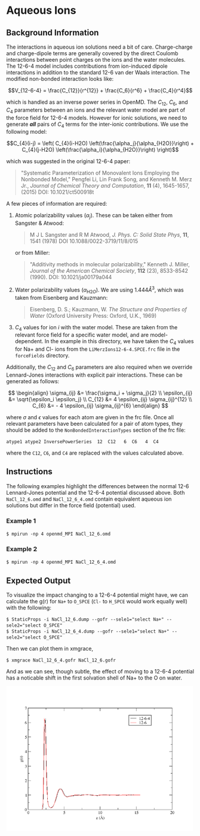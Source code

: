 # Aqueous Ions

## Background Information

The interactions in aqueous ion solutions need a bit of care. Charge-charge and charge-dipole terms are generally covered by the direct Coulomb interactions between point charges on the ions and the water molecules. The 12-6-4 model includes contributions from ion-induced dipole interactions in addition to the standard 12-6 van der Waals interaction. The modified non-bonded interaction looks like:

$$V_{12-6-4} = \frac{C_{12}}{r^{12}} + \frac{C_6}{r^6}  + \frac{C_4}{r^4}$$

which is handled as an inverse power series in OpenMD. The $C_{12}$, $C_6$, and $C_4$ parameters between an ions and the relevant water model are part of the force field for 12-6-4 models.  However for ionic solutions, we need to generate **_all_** pairs of $C_4$ terms for the inter-ionic contributions. We use the following model:

$$C_{4}(i-j) = \left( C_{4}(i-H2O)  \left(\frac{\alpha_j}{\alpha_{H2O}}\right) + C_{4}(j-H2O) \left(\frac{\alpha_i}{\alpha_{H2O}}\right) \right)$$ 

which was suggested in the original 12-6-4 paper:

> "Systematic Parameterization of Monovalent Ions Employing the Nonbonded Model," Pengfei 
> Li, Lin Frank Song, and Kenneth M. Merz Jr., *Journal of Chemical Theory and 
> Computation*, **11** (4), 1645-1657, (2015) DOI: 10.1021/ct500918t 

A few pieces of information are required:

1. Atomic polarizability values $(\alpha_j)$. These can be taken either from Sangster & Atwood:

    > M J L Sangster and R M Atwood, *J. Phys. C: Solid State Phys*,
    > **11**, 1541 (1978) DOI 10.1088/0022-3719/11/8/015

    or from Miller:

    > "Additivity methods in molecular polarizability," Kenneth J. Miller,
    > *Journal of the American Chemical Society*, **112** (23), 
    > 8533-8542 (1990). DOI: 10.1021/ja00179a044

2. Water polarizability values $(\alpha_{H2O})$.  We are using $1.444 Å^3$, which was taken from Eisenberg and Kauzmann:

    > Eisenberg, D. S.; Kauzmann, W. *The Structure and Properties of Water* (Oxford
    > University Press: Oxford, U.K., 1969)

3. $C_4$ values for ion $i$ with the water model. These are taken from the relevant force field for a specific water model, and are model-dependent. In the example in this directory, we have taken the $C_4$ values for Na+ and Cl- ions from the `LiMerzIons12-6-4.SPCE.frc` file in the `forceFields` directory.

Additionally, the $C_{12}$ and $C_6$ parameters are also required when we override Lennard-Jones interactions with explicit pair interactions. These can be generated as follows:

$$
\begin{align}
\sigma_{ij} &= \frac{\sigma_i + \sigma_j}{2} \\
\epsilon_{ij} &= \sqrt{\epsilon_i \epsilon_j} \\
C_{12} &= 4 \epsilon_{ij} \sigma_{ij}^{12} \\
C_{6} &= - 4 \epsilon_{ij} \sigma_{ij}^{6}
\end{align}
$$

where $\sigma$ and $\epsilon$ values for each atom are given in the frc file. Once all relevant parameters have been calculated for a pair of atom types, they should be added to the `NonBondedInteractionTypes` section of the frc file:

```
atype1 atype2 InversePowerSeries  12  C12   6  C6   4  C4
```

where the `C12`, `C6`, and `C4` are replaced with the values calculated above.

## Instructions

The following examples highlight the differences between the normal 12-6 Lennard-Jones potential and the 12-6-4 potential discussed above. Both `NaCl_12_6.omd` and `NaCl_12_6_4.omd` contain equivalent aqueous ion solutions but differ in the force field (potential) used.

### Example 1

```
$ mpirun -np 4 openmd_MPI NaCl_12_6.omd
```

### Example 2

```
$ mpirun -np 4 openmd_MPI NaCl_12_6_4.omd
```

## Expected Output

To visualize the impact changing to a 12-6-4 potential might have, we can calculate the g(r) for `Na+` to `O_SPCE` (`Cl-` to `H_SPCE` would work equally well) with the following:

```
$ StaticProps -i NaCl_12_6.dump --gofr --sele1="select Na+" --sele2="select O_SPCE"
$ StaticProps -i NaCl_12_6_4.dump --gofr --sele1="select Na+" --sele2="select O_SPCE"
```

Then we can plot them in xmgrace,

```
$ xmgrace NaCl_12_6_4.gofr NaCl_12_6.gofr
```

And as we can see, though subtle, the effect of moving to a 12-6-4 potential has a noticable shift in the first solvation shell of Na+ to the O on water.

<img src="../figures/aqueousIons.png" alt="image" width="500" height="auto">
